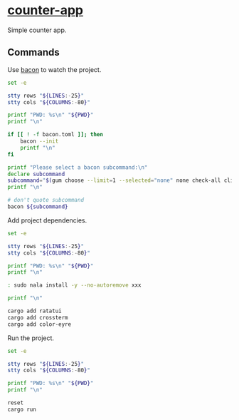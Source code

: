 # [counter-app](https://ratatui.rs/tutorials/counter-app/)

Simple counter app.

## Commands

Use [bacon](https://github.com/Canop/bacon) to watch the project.

```bash { background=false category=setup closeTerminalOnSuccess=true excludeFromRunAll=true interactive=true interpreter=bash name=counter-app-watch promptEnv=true terminalRows=20 }
set -e

stty rows "${LINES:-25}"
stty cols "${COLUMNS:-80}"

printf "PWD: %s\n" "${PWD}"
printf "\n"

if [[ ! -f bacon.toml ]]; then
    bacon --init
    printf "\n"
fi

printf "Please select a bacon subcommand:\n"
declare subcommand
subcommand="$(gum choose --limit=1 --selected="none" none check-all clippy test | sed -r -e 's/^none$//g')"
printf "\n"

# don't quote subcommand
bacon ${subcommand}
```

Add project dependencies.

```bash { background=false category=setup closeTerminalOnSuccess=true excludeFromRunAll=true interactive=true interpreter=bash name=counter-app-add-deps promptEnv=true terminalRows=20 }
set -e

stty rows "${LINES:-25}"
stty cols "${COLUMNS:-80}"

printf "PWD: %s\n" "${PWD}"
printf "\n"

: sudo nala install -y --no-autoremove xxx

printf "\n"

cargo add ratatui
cargo add crossterm
cargo add color-eyre
```

Run the project.

```bash { background=false category=setup closeTerminalOnSuccess=true excludeFromRunAll=true interactive=true interpreter=bash name=counter-app-run promptEnv=true terminalRows=20 }
set -e

stty rows "${LINES:-25}"
stty cols "${COLUMNS:-80}"

printf "PWD: %s\n" "${PWD}"
printf "\n"

reset
cargo run
```

